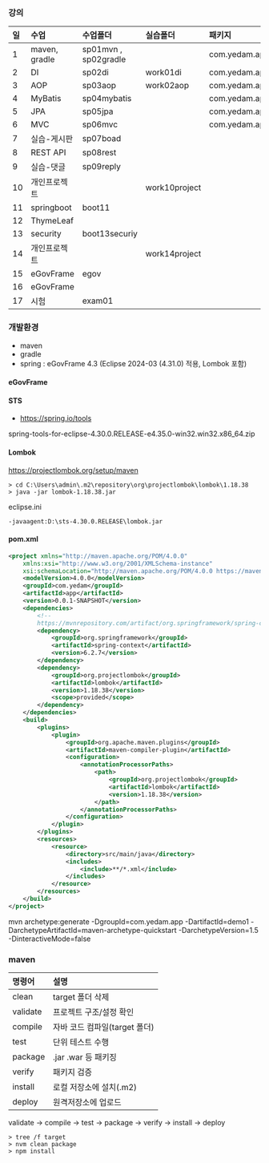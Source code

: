 ### 강의

| 일  | 수업          | 수업폴더             | 실습폴더      | 패키지                |
| :-- | :------------ | :------------------- | :------------ | :-------------------- |
| 1   | maven, gradle | sp01mvn , sp02gradle |               | com.yedam.app.demo    |
| 2   | DI            | sp02di               | work01di      | com.yedam.app.di      |
| 3   | AOP           | sp03aop              | work02aop     | com.yedam.app.aop     |
| 4   | MyBatis       | sp04mybatis          |               | com.yedam.app.mybatis |
| 5   | JPA           | sp05jpa              |               | com.yedam.app.jpa     |
| 6   | MVC           | sp06mvc              |               | com.yedam.app.mvc     |
| 7   | 실습-게시판   | sp07boad             |               |                       |
| 8   | REST API      | sp08rest             |               |                       |
| 9   | 실습-댓글     | sp09reply            |               |                       |
| 10  | 개인프로젝트  |                      | work10project |                       |
| 11  | springboot    | boot11               |               |                       |
| 12  | ThymeLeaf     |                      |               |                       |
| 13  | security      | boot13securiy        |               |                       |
| 14  | 개인프로젝트  |                      | work14project |                       |
| 15  | eGovFrame     | egov                 |               |                       |
| 16  | eGovFrame     |                      |               |                       |
| 17  | 시험          | exam01               |               |                       |

### 개발환경

- maven
- gradle
- spring : eGovFrame 4.3 (Eclipse 2024-03 (4.31.0) 적용, Lombok 포함)

#### eGovFrame

#### STS

- https://spring.io/tools

spring-tools-for-eclipse-4.30.0.RELEASE-e4.35.0-win32.win32.x86_64.zip

#### Lombok

https://projectlombok.org/setup/maven

```shell
> cd C:\Users\admin\.m2\repository\org\projectlombok\lombok\1.18.38
> java -jar lombok-1.18.38.jar
```

eclipse.ini

```
-javaagent:D:\sts-4.30.0.RELEASE\lombok.jar
```

#### pom.xml

```xml
<project xmlns="http://maven.apache.org/POM/4.0.0"
	xmlns:xsi="http://www.w3.org/2001/XMLSchema-instance"
	xsi:schemaLocation="http://maven.apache.org/POM/4.0.0 https://maven.apache.org/xsd/maven-4.0.0.xsd">
	<modelVersion>4.0.0</modelVersion>
	<groupId>com.yedam</groupId>
	<artifactId>app</artifactId>
	<version>0.0.1-SNAPSHOT</version>
	<dependencies>
		<!--
		https://mvnrepository.com/artifact/org.springframework/spring-context -->
		<dependency>
			<groupId>org.springframework</groupId>
			<artifactId>spring-context</artifactId>
			<version>6.2.7</version>
		</dependency>
		<dependency>
			<groupId>org.projectlombok</groupId>
			<artifactId>lombok</artifactId>
			<version>1.18.38</version>
			<scope>provided</scope>
		</dependency>
	</dependencies>
	<build>
		<plugins>
			<plugin>
				<groupId>org.apache.maven.plugins</groupId>
				<artifactId>maven-compiler-plugin</artifactId>
				<configuration>
					<annotationProcessorPaths>
						<path>
							<groupId>org.projectlombok</groupId>
							<artifactId>lombok</artifactId>
							<version>1.18.38</version>
						</path>
					</annotationProcessorPaths>
				</configuration>
			</plugin>
		</plugins>
		<resources>
			<resource>
				<directory>src/main/java</directory>
				<includes>
					<include>**/*.xml</include>
				</includes>
			</resource>
		</resources>
	</build>
</project>
```

mvn archetype:generate -DgroupId=com.yedam.app -DartifactId=demo1 -DarchetypeArtifactId=maven-archetype-quickstart -DarchetypeVersion=1.5 -DinteractiveMode=false

### maven

| 명령어   | 설명                          |
| :------- | :---------------------------- |
| clean    | target 폴더 삭제              |
| validate | 프로젝트 구조/설정 확인       |
| compile  | 자바 코드 컴파일(target 폴더) |
| test     | 단위 테스트 수행              |
| package  | .jar .war 등 패키징           |
| verify   | 패키지 검증                   |
| install  | 로컬 저장소에 설치(.m2)       |
| deploy   | 원격저장소에 업로드           |

validate → compile → test → package → verify → install → deploy

```
> tree /f target
> nvm clean package
> npm install
```
